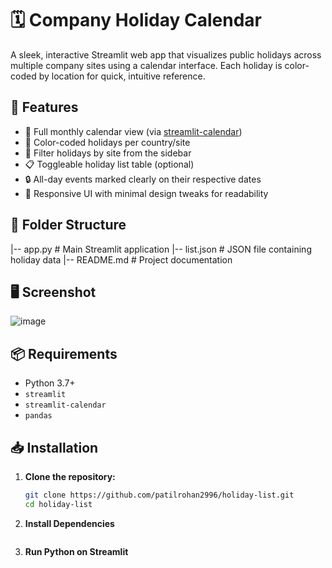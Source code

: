 # 🗓️ Company Holiday Calendar

A sleek, interactive Streamlit web app that visualizes public holidays across multiple company sites using a calendar interface. Each holiday is color-coded by location for quick, intuitive reference.

## 🔧 Features

- 📅 Full monthly calendar view (via [streamlit-calendar](https://github.com/im-perativa/streamlit-calendar))
- 🎨 Color-coded holidays per country/site
- 📍 Filter holidays by site from the sidebar
- 📋 Toggleable holiday list table (optional)
- 🔒 All-day events marked clearly on their respective dates
- 🧩 Responsive UI with minimal design tweaks for readability

## 📁 Folder Structure

|-- app.py # Main Streamlit application
   |-- list.json # JSON file containing holiday data
      |-- README.md # Project documentation

## 🖥️ Screenshot
![image](https://github.com/user-attachments/assets/231f38a2-b856-44f4-b2a3-0ba782d7b8a0)

## 📦 Requirements

- Python 3.7+
- `streamlit`
- `streamlit-calendar`
- `pandas`

## 📥 Installation

1. **Clone the repository:**

   ```bash
   git clone https://github.com/patilrohan2996/holiday-list.git
   cd holiday-list

2. **Install Dependencies**
   ```pip install -r requirements.txt

3. **Run Python on Streamlit**
   ```streamlit run app.py
